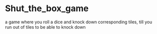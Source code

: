 # Shut_the_box_game
a game where you roll a dice and knock down corresponding tiles, till you run out of tiles to be able to knock down 
